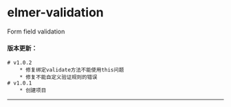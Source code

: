 # elmer-validation

Form field validation

#### 版本更新：
	# v1.0.2
		* 修复绑定validate方法不能使用this问题
		* 修复不能自定义验证规则的错误
	# v1.0.1
		* 创建项目

------------------------------------------------------------
